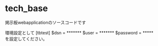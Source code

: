 # tech_base
掲示板webapplicationのソースコードです

環境設定として
[tbtest]
$dsn = *******
$user = *******
$password = *****
を設定してください。
